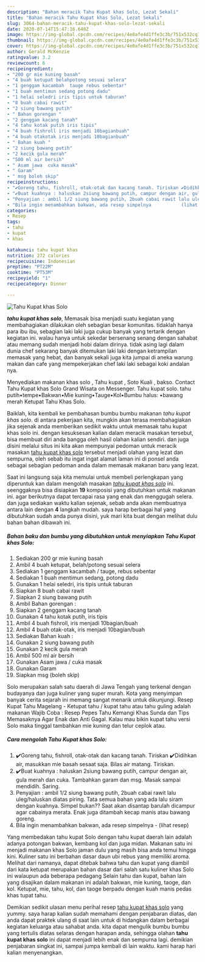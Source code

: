 ```yaml
---
description: "Bahan meracik Tahu Kupat khas Solo, Lezat Sekali"
title: "Bahan meracik Tahu Kupat khas Solo, Lezat Sekali"
slug: 3064-bahan-meracik-tahu-kupat-khas-solo-lezat-sekali
date: 2020-07-14T15:47:18.640Z
image: https://img-global.cpcdn.com/recipes/4e0afe4d1ffe3c3b/751x532cq70/tahu-kupat-khas-solo-foto-resep-utama.jpg
thumbnail: https://img-global.cpcdn.com/recipes/4e0afe4d1ffe3c3b/751x532cq70/tahu-kupat-khas-solo-foto-resep-utama.jpg
cover: https://img-global.cpcdn.com/recipes/4e0afe4d1ffe3c3b/751x532cq70/tahu-kupat-khas-solo-foto-resep-utama.jpg
author: Gerald McKenzie
ratingvalue: 3.2
reviewcount: 6
recipeingredient:
- "200 gr mie kuning basah"
- "4 buah ketupat belahpotong sesuai selera"
- "1 genggam kacambah  tauge rebus sebentar"
- "1 buah mentimun sedang potong dadu"
- "1 helai seledri iris tipis untuk taburan"
- "8 buah cabai rawit"
- "2 siung bawang putih"
- " Bahan gorengan "
- "2 genggam kacang tanah"
- "4 tahu kotak putih iris tipis"
- "4 buah fishroll iris menjadi 10bagianbuah"
- "4 buah otakotak iris menjadi 10bagianbuah"
- " Bahan kuah "
- "2 siung bawang putih"
- "2 kecik gula merah"
- "500 ml air bersih"
- " Asam jawa  cuka masak"
- " Garam"
- " msg boleh skip"
recipeinstructions:
- "✔️Goreng tahu, fishroll, otak-otak dan kacang tanah. Tiriskan ✔️Didihkan air, masukkan mie basah sesaat saja. Bilas air matang. Tiriskan."
- "✔️Buat kuahnya : haluskan 2siung bawang putih, campur dengan air, gula merah dan cuka. Tambahkan garam dan msg. Masak sampai mendidih. Saring."
- "Penyajian : ambil 1/2 siung bawang putih, 2buah cabai rawit lalu uleg/haluskan diatas piring. Tata semua bahan yang ada lalu siram dengan kuahnya. Simpel bukan?? Saat akan disantap barulah dicampur agar cabainya merata. Enak juga ditambah kecap manis atau bawang goreng."
- "Bila ingin menambahkan bakwan, ada resep simpelnya           (lihat resep)"
categories:
- Resep
tags:
- tahu
- kupat
- khas

katakunci: tahu kupat khas 
nutrition: 272 calories
recipecuisine: Indonesian
preptime: "PT22M"
cooktime: "PT53M"
recipeyield: "1"
recipecategory: Dinner

---
```



![Tahu Kupat khas Solo](https://img-global.cpcdn.com/recipes/4e0afe4d1ffe3c3b/751x532cq70/tahu-kupat-khas-solo-foto-resep-utama.jpg)

<b><i>tahu kupat khas solo</i></b>, Memasak bisa menjadi suatu kegiatan yang membahagiakan dilakukan oleh sebagian besar komunitas. tidaklah hanya para ibu ibu, sebagian laki laki juga cukup banyak yang tertarik dengan kegiatan ini. walau hanya untuk sekedar bersenang senang dengan sahabat atau memang sudah menjadi hobi dalam dirinya. tidak asing lagi dalam dunia chef sekarang banyak ditemukan laki laki dengan ketrampilan memasak yang hebat, dan banyak sekali juga kita jumpai di aneka warung makan dan cafe yang mempekerjakan chef laki laki sebagai koki andalan nya.

Menyediakan makanan khas solo , Tahu kupat , Soto Kuali , bakso. Contact Tahu Kupat khas Solo Grand Wisata on Messenger. Tahu kupat solo. tahu putih•tempe•Bakwan•Mie kuning•Tauge•Kol•Bumbu halus: •bawang merah Ketupat Tahu Khas Solo.

Baiklah, kita kembali ke pembahasan bumbu bumbu makanan <i>tahu kupat khas solo</i>. di antara pekerjaan kita, mungkin akan terasa membahagiakan jika sejenak anda memberikan sedikit waktu untuk memasak tahu kupat khas solo ini. dengan kesuksesan kalian dalam meracik masakan tersebut, bisa membuat diri anda bangga oleh hasil olahan kalian sendiri. dan juga disini melalui situs ini kita akan mempunyai pedoman untuk meracik masakan <u>tahu kupat khas solo</u> tersebut menjadi olahan yang lezat dan sempurna, oleh sebab itu ingat ingat alamat laman ini di ponsel anda sebagai sebagian pedoman anda dalam memasak makanan baru yang lezat.


Saat ini langsung saja kita memulai untuk membeli perlengkapan yang diperuntuk kan dalam mengolah masakan <u><i>tahu kupat khas solo</i></u> ini. seenggaknya bisa disiapkan <b>19</b> komposisi yang dibutuhkan untuk makanan ini. agar berikutnya dapat tercapai rasa yang enak dan menggugah selera. dan juga sediakan waktu kalian sejenak, sebab anda akan membuatnya antara lain dengan <b>4</b> langkah mudah. saya harap berbagai hal yang dibutuhkan sudah anda punya disini, yuk mari kita buat dengan melihat dulu bahan bahan dibawah ini.

<!--inarticleads1-->

##### Bahan baku dan bumbu yang dibutuhkan untuk menyiapkan Tahu Kupat khas Solo:

1. Sediakan 200 gr mie kuning basah
1. Ambil 4 buah ketupat, belah/potong sesuai selera
1. Sediakan 1 genggam kacambah / tauge, rebus sebentar
1. Sediakan 1 buah mentimun sedang, potong dadu
1. Gunakan 1 helai seledri, iris tipis untuk taburan
1. Siapkan 8 buah cabai rawit
1. Siapkan 2 siung bawang putih
1. Ambil  Bahan gorengan :
1. Siapkan 2 genggam kacang tanah
1. Gunakan 4 tahu kotak putih, iris tipis
1. Ambil 4 buah fishroll, iris menjadi 10bagian/buah
1. Ambil 4 buah otak-otak, iris menjadi 10bagian/buah
1. Sediakan  Bahan kuah :
1. Gunakan 2 siung bawang putih
1. Gunakan 2 kecik gula merah
1. Ambil 500 ml air bersih
1. Gunakan  Asam jawa / cuka masak
1. Gunakan  Garam
1. Siapkan  msg (boleh skip)


Solo merupakan salah satu daerah di Jawa Tengah yang terkenal dengan budayanya dan juga kuliner yang super murah. Kota yang menyimpan banyak cerita sejarah ini memang sangat menarik untuk dikunjungi. Resep Kupat Tahu Magelang - Ketupat tahu / kupat tahu atau tahu guling adalah makanan Wajib Coba : Resep Pepes Tahu Kemangi Khas Sunda dan Tips Memasaknya Agar Enak dan Anti Gagal. Kalau mau bikin kupat tahu versi Solo maka tinggal tambahkan mie kuning dan telur ceplok atau. 

<!--inarticleads2-->

##### Cara mengolah Tahu Kupat khas Solo:

1. ✔️Goreng tahu, fishroll, otak-otak dan kacang tanah. Tiriskan ✔️Didihkan air, masukkan mie basah sesaat saja. Bilas air matang. Tiriskan.
1. ✔️Buat kuahnya : haluskan 2siung bawang putih, campur dengan air, gula merah dan cuka. Tambahkan garam dan msg. Masak sampai mendidih. Saring.
1. Penyajian : ambil 1/2 siung bawang putih, 2buah cabai rawit lalu uleg/haluskan diatas piring. Tata semua bahan yang ada lalu siram dengan kuahnya. Simpel bukan?? Saat akan disantap barulah dicampur agar cabainya merata. Enak juga ditambah kecap manis atau bawang goreng.
1. Bila ingin menambahkan bakwan, ada resep simpelnya -           (lihat resep)


Yang membedakan tahu kupat Solo dengan tahu kupat daerah lain adalah adanya potongan bakwan, kembang kol dan juga midan. Makanan satu ini menjadi makanan khas Solo jaman dulu yang masih bisa anda temui hingga kini. Kuliner satu ini berbahan dasar daun ubi rebus yang memiliki aroma. Melihat dari namanya, dapat ditebak bahwa tahu dan kupat yang diambil dari kata ketupat merupakan bahan dasar dari salah satu kuliner khas Solo ini walaupun ada beberapa pedagang Selain tahu dan kupat, bahan lain yang disajikan dalam makanan ini adalah bakwan, mie kuning, taoge, dan kol. Ketupat, mie, tahu, kol, dan taoge berpadu dengan kuah manis pedas khas tupat tahu. 

Demikian sedikit ulasan menu perihal resep <u>tahu kupat khas solo</u> yang yummy. saya harap kalian sudah memahami dengan penjabaran diatas, dan anda dapat praktek ulang di saat lain untuk di hidangkan dalam berbagai kegiatan keluarga atau sahabat anda. kita dapat mengulik bumbu bumbu yang tertulis diatas selaras dengan harapan anda, sehingga olahan <b>tahu kupat khas solo</b> ini dapat menjadi lebih enak dan sempurna lagi. demikian penjabaran singkat ini, sampai jumpa kembali di lain waktu. kami harap hari kalian menyenangkan.
